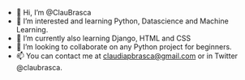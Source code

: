 - 👋 Hi, I’m @ClauBrasca
- 👀 I’m interested and learning Python, Datascience and Machine Learning.
- 🌱 I’m currently also learning Django, HTML and CSS
- 💞️ I’m looking to collaborate on any Python project for beginners.
- 📫 You can contact me at claudiapbrasca@gmail.com or in Twitter @claubrasca.

<!---
ClauBrasca/ClauBrasca is a ✨ special ✨ repository because its `README.md` (this file) appears on your GitHub profile.
You can click the Preview link to take a look at your changes.
--->
